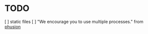 # TODO

[ ] static files
[ ] "We encourage you to use multiple processes." from [phusion](http://phusion.github.io/baseimage-docker/)